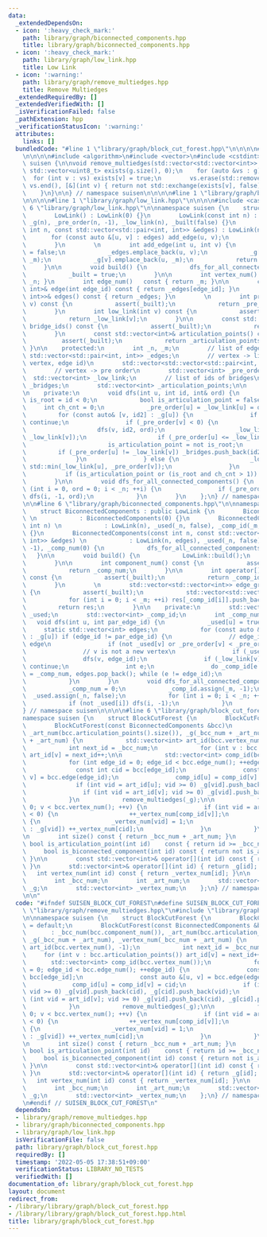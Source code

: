 ```yaml
---
data:
  _extendedDependsOn:
  - icon: ':heavy_check_mark:'
    path: library/graph/biconnected_components.hpp
    title: library/graph/biconnected_components.hpp
  - icon: ':heavy_check_mark:'
    path: library/graph/low_link.hpp
    title: Low Link
  - icon: ':warning:'
    path: library/graph/remove_multiedges.hpp
    title: Remove Multiedges
  _extendedRequiredBy: []
  _extendedVerifiedWith: []
  _isVerificationFailed: false
  _pathExtension: hpp
  _verificationStatusIcon: ':warning:'
  attributes:
    links: []
  bundledCode: "#line 1 \"library/graph/block_cut_forest.hpp\"\n\n\n\n#line 1 \"library/graph/remove_multiedges.hpp\"\
    \n\n\n\n#include <algorithm>\n#include <vector>\n#include <cstdint>\n\nnamespace\
    \ suisen {\n\nvoid remove_multiedges(std::vector<std::vector<int>> &g) {\n   \
    \ std::vector<uint8_t> exists(g.size(), 0);\n    for (auto &vs : g) {\n      \
    \  for (int v : vs) exists[v] = true;\n        vs.erase(std::remove_if(vs.begin(),\
    \ vs.end(), [&](int v) { return not std::exchange(exists[v], false); }), vs.end());\n\
    \    }\n}\n\n} // namespace suisen\n\n\n\n#line 1 \"library/graph/biconnected_components.hpp\"\
    \n\n\n\n#line 1 \"library/graph/low_link.hpp\"\n\n\n\n#include <cassert>\n#line\
    \ 6 \"library/graph/low_link.hpp\"\n\nnamespace suisen {\n    struct LowLink {\n\
    \        LowLink() : LowLink(0) {}\n        LowLink(const int n) : _n(n), _m(0),\
    \ _g(n), _pre_order(n, -1), _low_link(n), _built(false) {}\n        LowLink(const\
    \ int n, const std::vector<std::pair<int, int>> &edges) : LowLink(n) {\n     \
    \       for (const auto &[u, v] : edges) add_edge(u, v);\n            build();\n\
    \        }\n        \n        int add_edge(int u, int v) {\n            _built\
    \ = false;\n            _edges.emplace_back(u, v);\n            _g[u].emplace_back(v,\
    \ _m);\n            _g[v].emplace_back(u, _m);\n            return _m++;\n   \
    \     }\n\n        void build() {\n            dfs_for_all_connected_components();\n\
    \            _built = true;\n        }\n\n        int vertex_num() const { return\
    \ _n; }\n        int edge_num()   const { return _m; }\n\n        const std::pair<int,\
    \ int>& edge(int edge_id) const { return _edges[edge_id]; }\n        const std::vector<std::pair<int,\
    \ int>>& edges() const { return _edges; }\n        \n        int pre_order(int\
    \ v) const {\n            assert(_built);\n            return _pre_order[v];\n\
    \        }\n        int low_link(int v) const {\n            assert(_built);\n\
    \            return _low_link[v];\n        }\n\n        const std::vector<int>&\
    \ bridge_ids() const {\n            assert(_built);\n            return _bridges;\n\
    \        }\n        const std::vector<int>& articulation_points() const {\n  \
    \          assert(_built);\n            return _articulation_points;\n       \
    \ }\n\n    protected:\n        int _n, _m;\n        // list of edges\n       \
    \ std::vector<std::pair<int, int>> _edges;\n        // vertex -> list of (adjacent\
    \ vertex, edge id)\n        std::vector<std::vector<std::pair<int, int>>> _g;\n\
    \        // vertex -> pre order\n        std::vector<int> _pre_order;\n      \
    \  std::vector<int> _low_link;\n        // list of ids of bridges\n        std::vector<int>\
    \ _bridges;\n        std::vector<int> _articulation_points;\n\n        bool _built;\n\
    \n    private:\n        void dfs(int u, int id, int& ord) {\n            bool\
    \ is_root = id < 0;\n            bool is_articulation_point = false;\n       \
    \     int ch_cnt = 0;\n            _pre_order[u] = _low_link[u] = ord++;\n   \
    \         for (const auto& [v, id2] : _g[u]) {\n                if (id == id2)\
    \ continue;\n                if (_pre_order[v] < 0) {\n                    ++ch_cnt;\n\
    \                    dfs(v, id2, ord);\n                    _low_link[u] = std::min(_low_link[u],\
    \ _low_link[v]);\n                    if (_pre_order[u] <= _low_link[v]) {\n \
    \                       is_articulation_point = not is_root;\n               \
    \         if (_pre_order[u] != _low_link[v]) _bridges.push_back(id2);\n      \
    \              }\n                } else {\n                    _low_link[u] =\
    \ std::min(_low_link[u], _pre_order[v]);\n                }\n            }\n \
    \           if (is_articulation_point or (is_root and ch_cnt > 1)) _articulation_points.push_back(u);\n\
    \        }\n\n        void dfs_for_all_connected_components() {\n            for\
    \ (int i = 0, ord = 0; i < _n; ++i) {\n                if (_pre_order[i] < 0)\
    \ dfs(i, -1, ord);\n            }\n        }\n    };\n} // namespace suisen\n\n\
    \n\n#line 6 \"library/graph/biconnected_components.hpp\"\n\nnamespace suisen {\n\
    \    struct BiconnectedComponents : public LowLink {\n        BiconnectedComponents()\
    \ \n            : BiconnectedComponents(0) {}\n        BiconnectedComponents(const\
    \ int n) \n            : LowLink(n), _used(_n, false), _comp_id(_m, -1), _comp_num(0)\
    \ {}\n        BiconnectedComponents(const int n, const std::vector<std::pair<int,\
    \ int>> &edges) \n            : LowLink(n, edges), _used(_n, false), _comp_id(_m,\
    \ -1), _comp_num(0) {\n            dfs_for_all_connected_components();\n     \
    \   }\n\n        void build() {\n            LowLink::build();\n            dfs_for_all_connected_components();\n\
    \        }\n\n        int component_num() const {\n            assert(_built);\n\
    \            return _comp_num;\n        }\n\n        int operator[](int edge_id)\
    \ const {\n            assert(_built);\n            return _comp_id[edge_id];\n\
    \        }\n        \n        std::vector<std::vector<int>> edge_groups() const\
    \ {\n            assert(_built);\n            std::vector<std::vector<int>> res(component_num());\n\
    \            for (int i = 0; i < _m; ++i) res[_comp_id[i]].push_back(i);\n   \
    \         return res;\n        }\n\n    private:\n        std::vector<int8_t>\
    \ _used;\n        std::vector<int> _comp_id;\n        int _comp_num;\n\n     \
    \   void dfs(int u, int par_edge_id) {\n            _used[u] = true;\n       \
    \     static std::vector<int> edges;\n            for (const auto &[v, edge_id]\
    \ : _g[u]) if (edge_id != par_edge_id) {\n                // edge_id is a new\
    \ edge\n                if (not _used[v] or _pre_order[v] < _pre_order[u]) edges.push_back(edge_id);\n\
    \                // v is not a new vertex\n                if (_used[v]) continue;\n\
    \                dfs(v, edge_id);\n                if (_low_link[v] < _pre_order[u])\
    \ continue;\n                int e;\n                do _comp_id[e = edges.back()]\
    \ = _comp_num, edges.pop_back(); while (e != edge_id);\n                _comp_num++;\n\
    \            }\n        }\n        void dfs_for_all_connected_components() {\n\
    \            _comp_num = 0;\n            _comp_id.assign(_m, -1);\n          \
    \  _used.assign(_n, false);\n            for (int i = 0; i < _n; ++i) {\n    \
    \            if (not _used[i]) dfs(i, -1);\n            }\n        }\n    };\n\
    } // namespace suisen\n\n\n\n#line 6 \"library/graph/block_cut_forest.hpp\"\n\n\
    namespace suisen {\n    struct BlockCutForest {\n        BlockCutForest() = default;\n\
    \        BlockCutForest(const BiconnectedComponents &bcc)\n            : _bcc_num(bcc.component_num()),\
    \ _art_num(bcc.articulation_points().size()), _g(_bcc_num + _art_num), _vertex_num(_bcc_num\
    \ + _art_num) {\n            std::vector<int> art_id(bcc.vertex_num(), -1);\n\
    \            int next_id = _bcc_num;\n            for (int v : bcc.articulation_points())\
    \ art_id[v] = next_id++;\n\n            std::vector<int> comp_id(bcc.vertex_num());\n\
    \            for (int edge_id = 0; edge_id < bcc.edge_num(); ++edge_id) {\n  \
    \              const int cid = bcc[edge_id];\n                const auto &[u,\
    \ v] = bcc.edge(edge_id);\n                comp_id[u] = comp_id[v] = cid;\n  \
    \              if (int vid = art_id[u]; vid >= 0) _g[vid].push_back(cid), _g[cid].push_back(vid);\n\
    \                if (int vid = art_id[v]; vid >= 0) _g[vid].push_back(cid), _g[cid].push_back(vid);\n\
    \            }\n            remove_multiedges(_g);\n\n            for (int v =\
    \ 0; v < bcc.vertex_num(); ++v) {\n                if (int vid = art_id[v]; vid\
    \ < 0) {\n                    ++_vertex_num[comp_id[v]];\n                } else\
    \ {\n                    _vertex_num[vid] = 1;\n                    for (int cid\
    \ : _g[vid]) ++_vertex_num[cid];\n                }\n            }\n        }\n\
    \n        int size() const { return _bcc_num + _art_num; }\n        \n       \
    \ bool is_articulation_point(int id)    const { return id >= _bcc_num; }\n   \
    \     bool is_biconnected_component(int id) const { return not is_articulation_point(id);\
    \ }\n\n        const std::vector<int>& operator[](int id) const { return _g[id];\
    \ }\n        std::vector<int>& operator[](int id) { return _g[id]; }\n\n     \
    \   int vertex_num(int id) const { return _vertex_num[id]; }\n\n    private:\n\
    \        int _bcc_num;\n        int _art_num;\n        std::vector<std::vector<int>>\
    \ _g;\n        std::vector<int> _vertex_num;\n    };\n} // namespace suisen\n\n\
    \n\n"
  code: "#ifndef SUISEN_BLOCK_CUT_FOREST\n#define SUISEN_BLOCK_CUT_FOREST\n\n#include\
    \ \"library/graph/remove_multiedges.hpp\"\n#include \"library/graph/biconnected_components.hpp\"\
    \n\nnamespace suisen {\n    struct BlockCutForest {\n        BlockCutForest()\
    \ = default;\n        BlockCutForest(const BiconnectedComponents &bcc)\n     \
    \       : _bcc_num(bcc.component_num()), _art_num(bcc.articulation_points().size()),\
    \ _g(_bcc_num + _art_num), _vertex_num(_bcc_num + _art_num) {\n            std::vector<int>\
    \ art_id(bcc.vertex_num(), -1);\n            int next_id = _bcc_num;\n       \
    \     for (int v : bcc.articulation_points()) art_id[v] = next_id++;\n\n     \
    \       std::vector<int> comp_id(bcc.vertex_num());\n            for (int edge_id\
    \ = 0; edge_id < bcc.edge_num(); ++edge_id) {\n                const int cid =\
    \ bcc[edge_id];\n                const auto &[u, v] = bcc.edge(edge_id);\n   \
    \             comp_id[u] = comp_id[v] = cid;\n                if (int vid = art_id[u];\
    \ vid >= 0) _g[vid].push_back(cid), _g[cid].push_back(vid);\n                if\
    \ (int vid = art_id[v]; vid >= 0) _g[vid].push_back(cid), _g[cid].push_back(vid);\n\
    \            }\n            remove_multiedges(_g);\n\n            for (int v =\
    \ 0; v < bcc.vertex_num(); ++v) {\n                if (int vid = art_id[v]; vid\
    \ < 0) {\n                    ++_vertex_num[comp_id[v]];\n                } else\
    \ {\n                    _vertex_num[vid] = 1;\n                    for (int cid\
    \ : _g[vid]) ++_vertex_num[cid];\n                }\n            }\n        }\n\
    \n        int size() const { return _bcc_num + _art_num; }\n        \n       \
    \ bool is_articulation_point(int id)    const { return id >= _bcc_num; }\n   \
    \     bool is_biconnected_component(int id) const { return not is_articulation_point(id);\
    \ }\n\n        const std::vector<int>& operator[](int id) const { return _g[id];\
    \ }\n        std::vector<int>& operator[](int id) { return _g[id]; }\n\n     \
    \   int vertex_num(int id) const { return _vertex_num[id]; }\n\n    private:\n\
    \        int _bcc_num;\n        int _art_num;\n        std::vector<std::vector<int>>\
    \ _g;\n        std::vector<int> _vertex_num;\n    };\n} // namespace suisen\n\n\
    \n#endif // SUISEN_BLOCK_CUT_FOREST\n"
  dependsOn:
  - library/graph/remove_multiedges.hpp
  - library/graph/biconnected_components.hpp
  - library/graph/low_link.hpp
  isVerificationFile: false
  path: library/graph/block_cut_forest.hpp
  requiredBy: []
  timestamp: '2022-05-05 17:38:51+09:00'
  verificationStatus: LIBRARY_NO_TESTS
  verifiedWith: []
documentation_of: library/graph/block_cut_forest.hpp
layout: document
redirect_from:
- /library/library/graph/block_cut_forest.hpp
- /library/library/graph/block_cut_forest.hpp.html
title: library/graph/block_cut_forest.hpp
---
```

